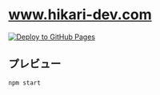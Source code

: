 # www.hikari-dev.com

[![Deploy to GitHub Pages](https://github.com/Himeyama/www.hikari-dev.com/actions/workflows/deploy.yml/badge.svg)](https://github.com/Himeyama/www.hikari-dev.com/actions/workflows/deploy.yml)

## プレビュー
```bash
npm start
```
